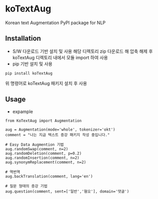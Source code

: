 # koTextAug
Korean text Augmentation PyPI package for NLP

## Installation
- S/W 다운로드 기반 설치 및 사용
해당 디렉토리 zip 다운로드 해 압축 해제 후 koTextAug 디렉토리 내에서 모듈 import 하여 사용
- pip 기반 설치 및 사용
```
pip install koTextAug
```
위 명령어로 koTextAug 패키지 설치 후 사용

## Usage
- expample <br>
```
from KoTextAug import Augmentation

aug = Augmentation(mode='whole', tokenizer='okt')
comment = "나는 지금 텍스트 증강 패키지 작성 중입니다."

# Easy Data Augmention 기법
aug.randomSwap(comment, n=2)
aug.randomDeletion(comment, p=0.2)
aug.randomInsertion(comment, n=2)
aug.synonymReplacement(comment, n=2)

# 역번역
aug.backTranslation(comment, lang='en')

# 질문 형태의 증강 기법
aug.question(comment, sent=['일반','혐오'], domain='댓글')
```

